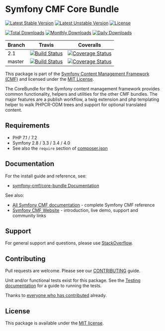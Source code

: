 # Symfony CMF Core Bundle

[![Latest Stable Version](https://poser.pugx.org/symfony-cmf/core-bundle/v/stable)](https://packagist.org/packages/symfony-cmf/core-bundle)
[![Latest Unstable Version](https://poser.pugx.org/symfony-cmf/core-bundle/v/unstable)](https://packagist.org/packages/symfony-cmf/core-bundle)
[![License](https://poser.pugx.org/symfony-cmf/core-bundle/license)](https://packagist.org/packages/symfony-cmf/core-bundle)

[![Total Downloads](https://poser.pugx.org/symfony-cmf/core-bundle/downloads)](https://packagist.org/packages/symfony-cmf/core-bundle)
[![Monthly Downloads](https://poser.pugx.org/symfony-cmf/core-bundle/d/monthly)](https://packagist.org/packages/symfony-cmf/core-bundle)
[![Daily Downloads](https://poser.pugx.org/symfony-cmf/core-bundle/d/daily)](https://packagist.org/packages/symfony-cmf/core-bundle)

Branch | Travis | Coveralls |
------ | ------ | --------- |
2.1   | [![Build Status][travis_stable_badge]][travis_link]     | [![Coverage Status][coveralls_stable_badge]][coveralls_stable_link]     |
master | [![Build Status][travis_unstable_badge]][travis_link] | [![Coverage Status][coveralls_unstable_badge]][coveralls_unstable_link] |

This package is part of the [Symfony Content Management Framework (CMF)](http://cmf.symfony.com/) and licensed
under the [MIT License](LICENSE).

The CoreBundle for the Symfony content management framework provides common functionality,
helpers and utilities for the other CMF bundles. The major features are a publish workflow,
a twig extension and php templating helper to walk PHPCR-ODM trees and support for optional translated content.


## Requirements

* PHP 7.1 / 7.2
* Symfony 2.8 / 3.3 / 3.4 / 4.0
* See also the `require` section of [composer.json](composer.json)

## Documentation

For the install guide and reference, see:

* [symfony-cmf/core-bundle Documentation](http://symfony.com/doc/master/cmf/bundles/core/index.html)

See also:

* [All Symfony CMF documentation](http://symfony.com/doc/master/cmf/index.html) - complete Symfony CMF reference
* [Symfony CMF Website](http://cmf.symfony.com/) - introduction, live demo, support and community links

## Support

For general support and questions, please use [StackOverflow](http://stackoverflow.com/questions/tagged/symfony-cmf).

## Contributing

Pull requests are welcome. Please see our
[CONTRIBUTING](https://github.com/symfony-cmf/blob/master/CONTRIBUTING.md)
guide.

Unit and/or functional tests exist for this package. See the
[Testing documentation](http://symfony.com/doc/master/cmf/components/testing.html)
for a guide to running the tests.

Thanks to
[everyone who has contributed](contributors) already.

## License

This package is available under the [MIT license](src/Resources/meta/LICENSE).

[travis_stable_badge]: https://travis-ci.org/symfony-cmf/core-bundle.svg?branch=2.x
[travis_unstable_badge]: https://travis-ci.org/symfony-cmf/core-bundle.svg?branch=master

[travis_link]: https://travis-ci.org/symfony-cmf/core-bundle

[coveralls_stable_badge]: https://coveralls.io/repos/github/symfony-cmf/core-bundle/badge.svg?branch=2.x
[coveralls_stable_link]: https://coveralls.io/github/symfony-cmf/core-bundle?branch=2.x
[coveralls_unstable_badge]: https://coveralls.io/repos/github/symfony-cmf/core-bundle/badge.svg?branch=master
[coveralls_unstable_link]: https://coveralls.io/github/symfony-cmf/core-bundle?branch=master
